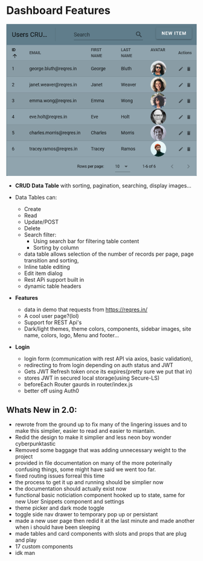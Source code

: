 # Dashboard Features


![Crud Table](https://github.com/ClintOxx/M-Dashboard-Materialfy/blob/master/public/img/Screenshot%202021-07-15%20at%2021-28-53%20M-Dashboard%20by%20Materialfy%20.png)
- **CRUD Data Table** with sorting, pagination, searching, display images...
- Data Tables can:
  - Create
  - Read
  - Update/POST
  - Delete
  - Search filter:
    - Using search bar for filtering table content
    - Sorting by column
  - data table allows selection of the number of records per page, page transition and sorting,
  - Inline table editing
  - Edit item dialog
  - Rest APi support built in
  - dynamic table headers

- **Features**
  - data in demo that requests from https://reqres.in/ 
  - A cool user page?(lol) 
  - Support for REST Api's
  - Dark/light themes, theme colors, components, sidebar images, site name, colors, logo, Menu and footer...

- **Login**
  - login form (communication with rest API via axios, basic validation),
  - redirecting to from login depending on auth status and JWT
  - Gets JWT Refresh token once its expires(pretty sure we put that in)
  - stores JWT in secured local storage(using Secure-LS)
  - beforeEach Router gaurds in router/index.js
  - better off using Auth0


## Whats New in 2.0:

* rewrote from the ground up to fix many of the lingering issues and to make this simplier, easier to read and easier to miantain.
* Redid the design to make it simplier and less neon boy wonder cyberpunktastic
* Removed some baggage that was adding unnecessary weight to the project
* provided in file documentation on many of the more poterinally confusing things, some might have said we went too far.
* fixed routing issues forreal this time
* the process to get it up and running should be simplier now
* the documentation should actually exist now 
* functional basic noticiation component hooked up to state, same for new User Snippets component and settings
* theme picker and dark mode toggle
* toggle side nav drawer to temporary pop up or persistant 
* made a new user page then redid it at the last minute and made another when i should have been sleeping 
* made tables and card components with slots and props that are plug and play 
* 17 custom components
* idk man 
